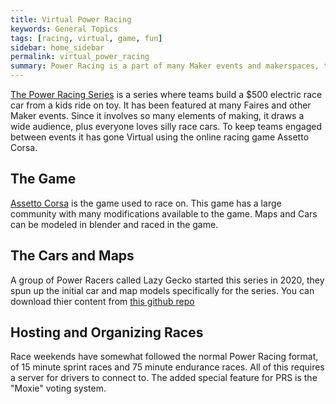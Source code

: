 ```yaml
---
title: Virtual Power Racing
keywords: General Topics
tags: [racing, virtual, game, fun]
sidebar: home_sidebar
permalink: virtual_power_racing
summary: Power Racing is a part of many Maker events and makerspaces, taking it online has made more races available to teams acrross the world.
---
```


[The Power Racing Series](http://www.powerracingseries.org/) is a series where teams build a $500 electric race car from a kids ride on toy.  It has been featured at many Faires and other Maker events.  Since it involves so many elements of making, it draws a wide audience, plus everyone loves silly race cars.  To keep teams engaged between events it has gone Virtual using the online racing game Assetto Corsa.


## The Game
[Assetto Corsa](https://store.steampowered.com/app/244210/Assetto_Corsa/) is the game used to race on.  This game has a large community with many modifications available to the game.  Maps and Cars can be modeled in blender and raced in the game.  
## The Cars and Maps
A group of Power Racers called Lazy Gecko started this series in 2020, they spun up the initial car and map models specifically for the series.  You can download thier content from [this github repo](https://github.com/rick-lg/Lazy-Gecko-AC)
## Hosting and Organizing Races
Race weekends have somewhat followed the normal Power Racing format, of 15 minute sprint races and 75 minute endurance races.  All of this requires a server for drivers to connect to.  The added special feature for PRS is the "Moxie" voting system.
